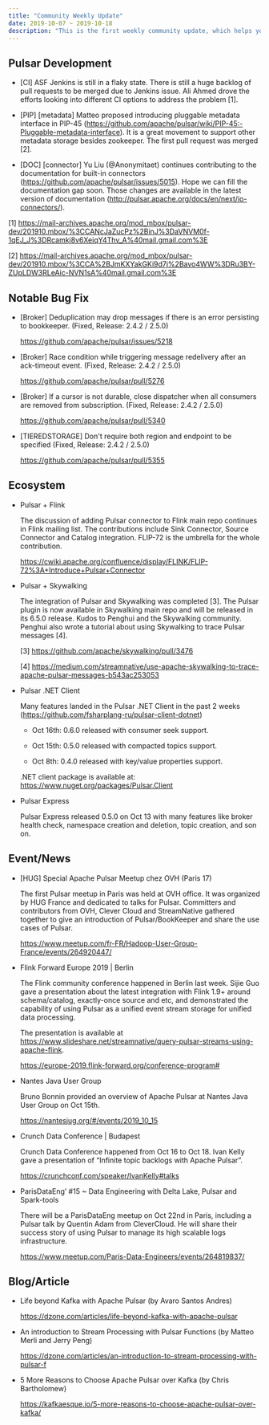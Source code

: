 ```yaml
---
title: "Community Weekly Update"
date: 2019-10-07 ~ 2019-10-18
description: "This is the first weekly community update, which helps you quickly capture Pulsar's highlights and spot trends over last week, meanwhile strengthen the communication and connection within the Pulsar family."
---
```


## Pulsar Development

- [CI]  ASF Jenkins is still in a flaky state. There is still a huge backlog of pull requests to be merged due to Jenkins issue. Ali Ahmed drove the efforts looking into different CI options to address the problem [1].

- [PIP] [metadata] Matteo proposed introducing pluggable metadata interface in PIP-45 (https://github.com/apache/pulsar/wiki/PIP-45:-Pluggable-metadata-interface). It is a great movement to support other metadata storage besides zookeeper. The first pull request was merged [2].

- [DOC] [connector] Yu Liu (@Anonymitaet) continues contributing to the documentation for built-in connectors (https://github.com/apache/pulsar/issues/5015). Hope we can fill the documentation gap soon. Those changes are available in the latest version of documentation (http://pulsar.apache.org/docs/en/next/io-connectors/). 

[1] https://mail-archives.apache.org/mod_mbox/pulsar-dev/201910.mbox/%3CCANcJaZucPz%2BinJ%3DaVNVM0f-1qEJ_J%3DRcamkj8v6XeiqY4Thv_A%40mail.gmail.com%3E

[2] https://mail-archives.apache.org/mod_mbox/pulsar-dev/201910.mbox/%3CCA%2BJmKXYakGKi9d7j%2Bavo4WW%3DRu3BY-ZUpLDW3RLeAic-NVN1sA%40mail.gmail.com%3E
 
## Notable Bug Fix

- [Broker] Deduplication may drop messages if there is an error persisting to bookkeeper. (Fixed, Release: 2.4.2 / 2.5.0)

    https://github.com/apache/pulsar/issues/5218

- [Broker] Race condition while triggering message redelivery after an ack-timeout event. (Fixed, Release: 2.4.2 / 2.5.0)

    https://github.com/apache/pulsar/pull/5276

- [Broker] If a cursor is not durable, close dispatcher when all consumers are removed from subscription. (Fixed, Release: 2.4.2 / 2.5.0)

    https://github.com/apache/pulsar/pull/5340

- [TIEREDSTORAGE] Don't require both region and endpoint to be specified (Fixed, Release: 2.4.2 / 2.5.0)

    https://github.com/apache/pulsar/pull/5355

## Ecosystem

- Pulsar + Flink
  
    The discussion of adding Pulsar connector to Flink main repo continues in Flink mailing list. The contributions include Sink Connector, Source Connector and Catalog integration. FLIP-72 is the umbrella for the whole contribution. 

    https://cwiki.apache.org/confluence/display/FLINK/FLIP-72%3A+Introduce+Pulsar+Connector

- Pulsar + Skywalking
  
    The integration of Pulsar and Skywalking was completed [3]. The Pulsar plugin is now available in Skywalking main repo and will be released in its 6.5.0 release. Kudos to Penghui and the Skywalking community. Penghui also wrote a tutorial about using Skywalking to trace Pulsar messages [4]. 

    [3] https://github.com/apache/skywalking/pull/3476

    [4] https://medium.com/streamnative/use-apache-skywalking-to-trace-apache-pulsar-messages-b543ac253053

- Pulsar .NET Client

    Many features landed in the Pulsar .NET Client in the past 2 weeks (https://github.com/fsharplang-ru/pulsar-client-dotnet) 

  - Oct 16th: 0.6.0 released with consumer seek support.
  
  - Oct 15th: 0.5.0 released with compacted topics support.
  
  - Oct 8th: 0.4.0 released with key/value properties support.
  
  .NET client package is available at: https://www.nuget.org/packages/Pulsar.Client

- Pulsar Express
  
    Pulsar Express released 0.5.0 on Oct 13 with many features like broker health check, namespace creation and deletion, topic creation, and son on.

## Event/News

- [HUG] Special Apache Pulsar Meetup chez OVH (Paris 17)
  
    The first Pulsar meetup in Paris was held at OVH office. It was organized by HUG France and dedicated to talks for Pulsar. Committers and contributors from OVH, Clever Cloud and StreamNative gathered together to give an introduction of Pulsar/BookKeeper and share the use cases of Pulsar.

    https://www.meetup.com/fr-FR/Hadoop-User-Group-France/events/264920447/ 

- Flink Forward Europe 2019 | Berlin
  
    The Flink community conference happened in Berlin last week. Sijie Guo gave a presentation about the latest integration with Flink 1.9+ around schema/catalog, exactly-once source and etc, and demonstrated the capability of using Pulsar as a unified event stream storage for unified data processing. 

    The presentation is available at https://www.slideshare.net/streamnative/query-pulsar-streams-using-apache-flink. 
    
    https://europe-2019.flink-forward.org/conference-program# 

- Nantes Java User Group
  
    Bruno Bonnin provided an overview of Apache Pulsar at Nantes Java User Group on Oct 15th.
    
    https://nantesjug.org/#/events/2019_10_15

- Crunch Data Conference | Budapest 
  
    Crunch Data Conference happened from Oct 16 to Oct 18. Ivan Kelly gave a presentation of “Infinite topic backlogs with Apache Pulsar”.  

    https://crunchconf.com/speaker/IvanKelly#talks

- ParisDataEng’ #15 ~ Data Engineering with Delta Lake, Pulsar and Spark-tools
  
    There will be a ParisDataEng meetup on Oct 22nd in Paris, including a Pulsar talk by Quentin Adam from CleverCloud. He will share their success story of using Pulsar to manage its high scalable logs infrastructure. 

    https://www.meetup.com/Paris-Data-Engineers/events/264819837/
    
## Blog/Article

- Life beyond Kafka with Apache Pulsar (by Avaro Santos Andres)
  
  https://dzone.com/articles/life-beyond-kafka-with-apache-pulsar

- An introduction to Stream Processing with Pulsar Functions (by Matteo Merli and Jerry Peng)
  
    https://dzone.com/articles/an-introduction-to-stream-processing-with-pulsar-f

- 5 More Reasons to Choose Apache Pulsar over Kafka (by Chris Bartholomew)
  
    https://kafkaesque.io/5-more-reasons-to-choose-apache-pulsar-over-kafka/

